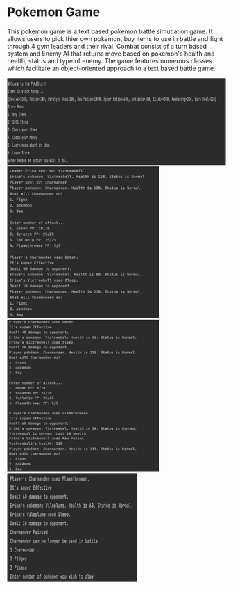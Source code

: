 # Pokemon Game
This pokemon game is a text based pokemon battle simutlation game. It allows users to pick thier own pokemon, buy items to use in battle and fight through 4 gym leaders and their rival. Combat consist of a turn based system and Enemy AI that returns move based on pokemon's health and health, status and type of enemy. The game features numerous classes which facilitate an object-oriented approach to a text based battle game. 


<img src ="Images/pokestore.png" width="600" height="200">

<img src ="Images/battle_start.png" width="350" height="350">

<img src ="Images/enemy_attack.png" width="350" height="350">

<img src ="Images/pokemon_switch.png" width="300" height="250">

